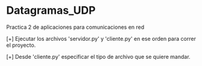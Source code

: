 # Datagramas_UDP
Practica 2 de aplicaciones para comunicaciones en red

[+] Ejecutar los archivos 'servidor.py' y 'cliente.py' en ese orden para correr el proyecto.

[+] Desde 'cliente.py' especificar el tipo de archivo que se quiere mandar.

